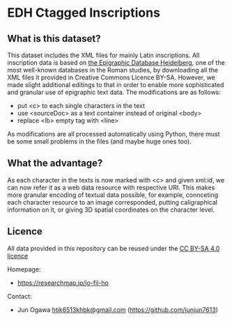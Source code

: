 # EDH Ctagged Inscriptions

## What is this dataset?
This dataset includes the XML files for mainly Latin inscriptions. All inscription data is based on [the Epigraphic Database Heidelberg](https://edh.ub.uni-heidelberg.de/), one of the most well-known databases in the Roman studies, by downloading all the XML files it provided in Creative Commons Licence BY-SA. 
However, we made slight additional editings to that in order to enable more sophisticated and granular use of epigraphic text data. The modifications are as follows:

- put \<c\> to each single characters in the text
- use \<sourceDoc\> as a text container instead of original \<body\>
- replace \<lb\> empty tag with \<line\>

As modifications are all processed automatically using Python, there must be some small problems in the files (and maybe huge ones too). 

## What the advantage?
As each character in the texts is now marked with \<c\> and given xml:id, we can now refer it as a web data resource with respective URI. This makes more granular encoding of textual data possible, for example, connceting each character resource to an image corresponded, putting caligraphical information on it, or giving 3D spatial coordinates on the character level. 

## Licence
All data provided in this repository can be reused under the [CC BY-SA 4.0 licence](https://creativecommons.org/licenses/by-sa/4.0/deed.de)


Homepage:
* https://researchmap.jp/jo-fil-ho

Contact:
* Jun Ogawa <htjk6513khbk@gmail.com> (https://github.com/junjun7613)